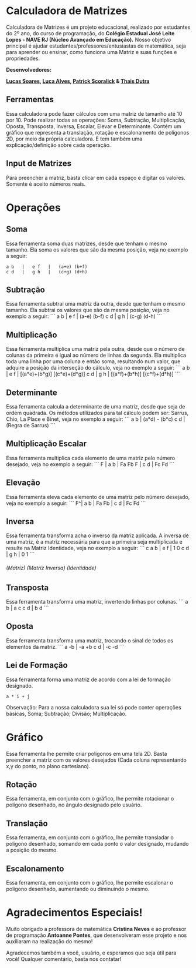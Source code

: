 # Calculadora de Matrizes

Calculadora de Matrizes é um projeto educacional, realizado por estudantes do 2º ano, do curso de programação, do <strong>Colégio Estadual José Leite Lopes - NAVE RJ (Núcleo Avançado em Educação).</strong>
Nosso objetivo principal é ajudar estudantes/professores/entusiastas de matemática, seja para aprender ou ensinar, como funciona uma Matriz e suas funções e propriedades.

<b>Desenvolvedores:</b>

<strong>[Lucas Soares](github.com/lucassoaress), [Luca Alves](https://github.com/LucaAlvesNaveRio), [Patrick Scoralick](https://github.com/patrickscoralickcosta) & [Thais Dutra](https://github.com/ThaisDutra)</strong>


<h2>Ferramentas</h2>
Essa calculadora pode fazer cálculos com uma matriz de tamanho até 10 por 10. Pode realizar todas as operações: Soma, Subtração, Multiplicação, Oposta, Transposta, Inversa, Escalar, Elevar e Determinante. 
Contém um gráfico que representa a translação, rotação e escalonamento de polígonos 2D, por meio da própria calculadora. E tem também uma explicação/definição sobre cada operação.

<h2>Input de Matrizes</h2>

Para preencher a matriz, basta clicar em cada espaço e digitar os valores. Somente é aceito números reais.


<h1>Operações</h1>

<h2>Soma</h2>

Essa ferramenta soma duas matrizes, desde que tenham o mesmo tamanho. Ela soma os valores que são da mesma posição, veja no exemplo a seguir:
```
a b   |   e f   |   (a+e) (b+f)
c d   |   g h   |   (c+g) (d+h)
```
<h2>Subtração</h2>
Essa ferramenta subtrai uma matriz da outra, desde que tenham o mesmo tamanho. Ela subtrai os valores que são da mesma posição, veja no exemplo a seguir:
```
a b   |   e f   |   (a-e)  (b-f)
c d   |   g h   |   (c-g)  (d-h)
```

<h2>Multiplicação</h2>
Essa ferramenta multiplica uma matriz pela outra, desde que o número de colunas da primeira é igual ao número de linhas da segunda. Ela multiplica toda uma linha por uma coluna e então soma, resultando num valor, que adquire a posição da interseção do cálculo, veja no exemplo a seguir:
```
a b   |   e f   |   [(a*e)+(b*g)]  [(c*e)+(d*g)]
c d   |   g h   |   [(a*f)+(b*h)]  [(c*f)+(d*h)]
```
<h2>Determinante</h2>
Essa ferramenta calcula a determinante de uma matriz, desde que seja de ordem quadrada. Os métodos utilizados para tal cálculo podem ser: Sarrus, Chio, La Place e Binet, veja no exemplo a seguir:
```
a b   |   (a*d) - (b*c)
c d   |  (Regra de Sarrus)
```

<h2>Multiplicação Escalar</h2>
Essa ferramenta multiplica cada elemento de uma matriz pelo número desejado, veja no exemplo a seguir:
```
F   |   a b   |   Fa Fb
F    |   c d   |   Fc Fd
```
<h2>Elevação</h2>
Essa ferramenta eleva cada elemento de uma matriz pelo número desejado, veja no exemplo a seguir:
```
F^| a b | Fa Fb
  | c d | Fc Fd
  ```

<h2>Inversa</h2>
Essa ferramenta transforma acha o inverso da matriz aplicada. A inversa de uma matriz, é a matriz necessária para que a primeira seja multiplicada e resulte na Matriz Identidade, veja no exemplo a seguir:
```
c a  b   |   e  f   |   1   0
c  d   |   g  h   |   0   1
```
<h6>(Matriz) (Matriz Inversa) (Identidade)</h6>

<h2>Transposta</h2>
Essa ferramenta transforma uma matriz, invertendo linhas por colunas.
```
a b   |   a c
c d   |   b d
```

<h2>Oposta</h2>
Essa ferramenta transforma uma matriz, trocando o sinal de todos os elementos da matriz.
```
a -b   | -a +b
c  d   | -c -d
```

<h2>Lei de Formação</h2>
Essa ferramenta forma uma matriz de acordo com a lei de formação designado. 

`a * i + j`

Observação: Para a nossa calculadora sua lei só pode conter operações básicas, Soma; Subtração; Divisão; Multiplicação.

<h1>Gráfico</h1>
Essa ferramenta lhe permite criar polígonos em uma tela 2D. Basta preencher a matriz com os valores desejados (Cada coluna representando x,y do ponto, no plano cartesiano).

<h2>Rotação</h2>
Essa ferramenta, em conjunto com o gráfico, lhe permite rotacionar o polígono desenhado, no ângulo designado pelo usuário.

<h2>Translação</h2>
Essa ferramenta, em conjunto com o gráfico, lhe permite transladar o polígono desenhado, somando em cada ponto o valor designado, mudando a posição do mesmo.

<h2>Escalonamento</h2>
Essa ferramenta, em conjunto com o gráfico, lhe permite escalonar o polígono desenhado, aumentando ou diminuindo o mesmo.

<h1>Agradecimentos Especiais!</h1>
Muito obrigado a professora de matemática <strong>Cristina Neves</strong> e ao professor de programação <strong>Antoanne Pontes</strong>, que desenvolveram esse projeto e nos auxiliaram na realização do mesmo!

Agradecemos também a você, usuário, e esperamos que seja útil para você! Qualquer comentário, basta nos contatar!



